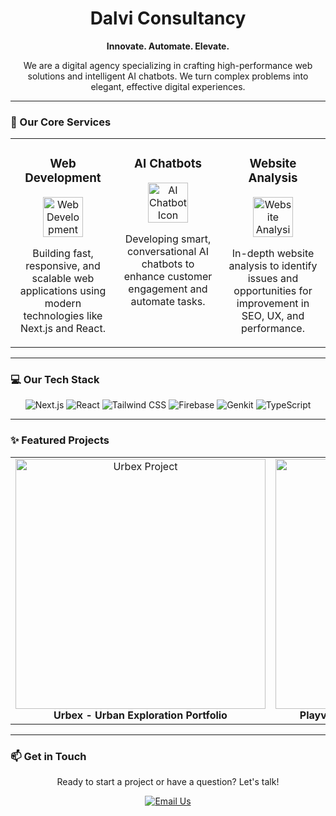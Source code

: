 <div align="center">

# Dalvi Consultancy

**Innovate. Automate. Elevate.**

<p>
  We are a digital agency specializing in crafting high-performance web solutions and intelligent AI chatbots. We turn complex problems into elegant, effective digital experiences.
</p>

</div>

---

### 🚀 Our Core Services

<table width="100%">
  <tr>
    <td width="33%" valign="top">
      <div align="center">
        <h3>Web Development</h3>
        <img src="https://raw.githubusercontent.com/DalviConsultancy/dalviconsultancy/main/public/images/web-dev-icon.png" width="64" alt="Web Development Icon"/>
        <p>Building fast, responsive, and scalable web applications using modern technologies like Next.js and React.</p>
      </div>
    </td>
    <td width="33%" valign="top">
      <div align="center">
        <h3>AI Chatbots</h3>
        <img src="https://raw.githubusercontent.com/DalviConsultancy/dalviconsultancy/main/public/images/chatbot-icon.png" width="64" alt="AI Chatbot Icon"/>
        <p>Developing smart, conversational AI chatbots to enhance customer engagement and automate tasks.</p>
      </div>
    </td>
    <td width="33%" valign="top">
      <div align="center">
        <h3>Website Analysis</h3>
        <img src="https://raw.githubusercontent.com/DalviConsultancy/dalviconsultancy/main/public/images/analysis-icon.png" width="64" alt="Website Analysis Icon"/>
        <p>In-depth website analysis to identify issues and opportunities for improvement in SEO, UX, and performance.</p>
      </div>
    </td>
  </tr>
</table>

---

### 💻 Our Tech Stack

<div align="center">
  <img src="https://img.shields.io/badge/Next.js-000000?style=for-the-badge&logo=nextdotjs&logoColor=white" alt="Next.js"/>
  <img src="https://img.shields.io/badge/React-20232A?style=for-the-badge&logo=react&logoColor=61DAFB" alt="React"/>
  <img src="https://img.shields.io/badge/Tailwind_CSS-38B2AC?style=for-the-badge&logo=tailwind-css&logoColor=white" alt="Tailwind CSS"/>
  <img src="https://img.shields.io/badge/Firebase-FFCA28?style=for-the-badge&logo=firebase&logoColor=black" alt="Firebase"/>
  <img src="https://img.shields.io/badge/Genkit-F8A036?style=for-the-badge&logo=google-cloud&logoColor=white" alt="Genkit"/>
  <img src="https://img.shields.io/badge/TypeScript-007ACC?style=for-the-badge&logo=typescript&logoColor=white" alt="TypeScript"/>
</div>

---

### ✨ Featured Projects

<table width="100%">
  <tr>
    <td width="50%" align="center">
      <a href="https://dalviconsultancy.github.io/urbex">
        <img src="https://raw.githubusercontent.com/DalviConsultancy/dalviconsultancy/main/public/images/Urbex.png" alt="Urbex Project" width="400"/>
      </a>
      <br />
      <b>Urbex - Urban Exploration Portfolio</b>
    </td>
    <td width="50%" align="center">
      <a href="https://dalviconsultancy.github.io/playverse">
        <img src="https://raw.githubusercontent.com/DalviConsultancy/dalviconsultancy/main/public/images/Playverse.png" alt="Playverse Project" width="400"/>
      </a>
      <br />
      <b>Playverse - Gaming Community Platform</b>
    </td>
  </tr>
</table>

---

### 📫 Get in Touch

<div align="center">
  <p>Ready to start a project or have a question? Let's talk!</p>
  <a href="mailto:contact@dalviconsultancy.com">
    <img src="https://img.shields.io/badge/Email-Contact_Us-blue?style=for-the-badge&logo=gmail" alt="Email Us"/>
  </a>
</div>
